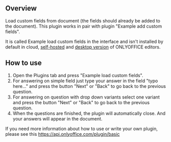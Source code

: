 ## Overview

Load custom fields from document (the fields should already be added to the document). This plugin works in pair with plugin "Example  add custom fields".

It is called Example load custom fields in the interface and isn't installed by default in cloud, [self-hosted](https://github.com/ONLYOFFICE/DocumentServer) and [desktop version](https://github.com/ONLYOFFICE/DesktopEditors) of ONLYOFFICE editors. 

## How to use

1. Open the Plugins tab and press "Example load custom fields".
2. For answering on simple field just type your answer in the field "typo here..." and press the button "Next" or "Back" to go back to the previous question.
3. For answering on question with drop down variants select one variant and press the button "Next" or "Back" to go back to the previous question.
4. When the questions are finished, the plugin will automatically close. And your answers will appear in the document.

If you need more information about how to use or write your own plugin, please see this https://api.onlyoffice.com/plugin/basic